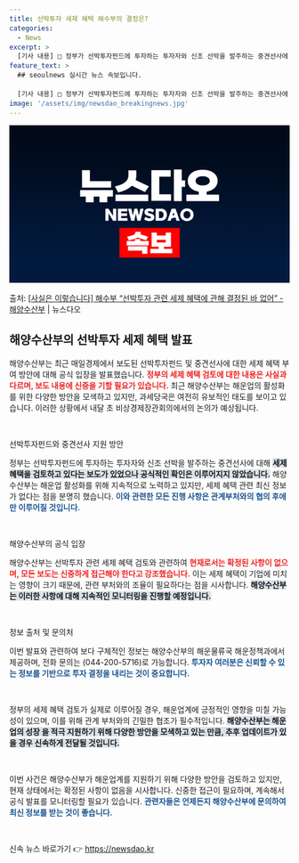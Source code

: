 ```yaml
---
title: 선박투자 세제 혜택 해수부의 결정은?
categories:
  - News
excerpt: >
  [기사 내용] □ 정부가 선박투자펀드에 투자하는 투자자와 신조 선박을 발주하는 중견선사에 대해 세제 혜택을 …
feature_text: >
  ## seoulnews 실시간 뉴스 속보입니다.

  [기사 내용] □ 정부가 선박투자펀드에 투자하는 투자자와 신조 선박을 발주하는 중견선사에 대해 세제 혜택을 …
image: '/assets/img/newsdao_breakingnews.jpg'
---
```


![뉴스다오 속보](/assets/img/newsdao_breakingnews.jpg)

<p>출처: <a href="https://newsdao.kr/2664" rel="dofollow">[사실은 이렇습니다] 해수부 “선박투자 관련 세제 혜택에 관해 결정된 바 없어” - 해양수산부</a> | 뉴스다오</p>

<h2 data-ke-size="size26">해양수산부의 선박투자 세제 혜택 발표</h2>

<p data-ke-size="size16">해양수산부는 최근 매일경제에서 보도된 선박투자펀드 및 중견선사에 대한 세제 혜택 부여 방안에 대해 공식 입장을 발표했습니다. <b><span style="color: #ee2323;">정부의 세제 혜택 검토에 대한 내용은 사실과 다르며, 보도 내용에 신중을 기할 필요가 있습니다.</span></b> 최근 해양수산부는 해운업의 활성화를 위한 다양한 방안을 모색하고 있지만, 과세당국은 여전히 유보적인 태도를 보이고 있습니다. 이러한 상황에서 내달 초 비상경제장관회의에서의 논의가 예상됩니다.</p>

<p data-ke-size="size16">&nbsp;</p>

선박투자펀드와 중견선사 지원 방안  

<p data-ke-size="size16">정부는 선박투자펀드에 투자하는 투자자와 신조 선박을 발주하는 중견선사에 대해 <b><span style="background-color: #21538527;">세제 혜택을 검토하고 있다는 보도가 있었으나 공식적인 확인은 이루어지지 않았습니다.</span></b> 해양수산부는 해운업 활성화를 위해 지속적으로 노력하고 있지만, 세제 혜택 관련 최신 정보가 없다는 점을 분명히 했습니다. <b><span style="color: #1a5490;">이와 관련한 모든 진행 사항은 관계부처와의 협의 후에만 이루어질 것입니다.</span></b></p>

<p data-ke-size="size16">&nbsp;</p>

해양수산부의 공식 입장  

<p data-ke-size="size16">해양수산부는 선박투자 관련 세제 혜택 검토와 관련하여 <b><span style="color: #ee2323;">현재로서는 확정된 사항이 없으며, 모든 보도는 신중하게 접근해야 한다고 강조했습니다.</span></b> 이는 세제 혜택이 기업에 미치는 영향이 크기 때문에, 관련 부처와의 조율이 필요하다는 점을 시사합니다. <b><span style="background-color: #21538527;">해양수산부는 이러한 사항에 대해 지속적인 모니터링을 진행할 예정입니다.</span></b></p>

<p data-ke-size="size16">&nbsp;</p>

정보 출처 및 문의처  

<p data-ke-size="size16">이번 발표와 관련하여 보다 구체적인 정보는 해양수산부의 해운물류국 해운정책과에서 제공하며, 전화 문의는 (044-200-5716)로 가능합니다. <b><span style="color: #1a5490;">투자자 여러분은 신뢰할 수 있는 정보를 기반으로 투자 결정을 내리는 것이 중요합니다.</span></b></p>

<p data-ke-size="size16">&nbsp;</p>

정부의 세제 혜택 검토가 실제로 이루어질 경우, 해운업계에 긍정적인 영향을 미칠 가능성이 있으며, 이를 위해 관계 부처와의 긴밀한 협조가 필수적입니다. <b><span style="background-color: #21538527;">해양수산부는 해운업의 성장    을 적극 지원하기 위해 다양한 방안을 모색하고 있는 만큼, 추후 업데이트가 있을 경우 신속하게 전달될 것입니다.</span></b>   

<p data-ke-size="size16">&nbsp;</p>

이번 사건은 해양수산부가 해운업계를 지원하기 위해 다양한 방안을 검토하고 있지만, 현재 상태에서는 확정된 사항이 없음을 시사합니다. 신중한 접근이 필요하며, 계속해서 공식 발표를 모니터링할 필요가 있습니다. <b><span style="color: #1a5490;">관련자들은 언제든지 해양수산부에 문의하여 최신 정보를 받는 것이 좋습니다.</span></b></p>

<p data-ke-size="size16">&nbsp;</p> 

신속 뉴스 바로가기 👉 <a href="https://newsdao.kr" rel="dofollow">https://newsdao.kr</a>


